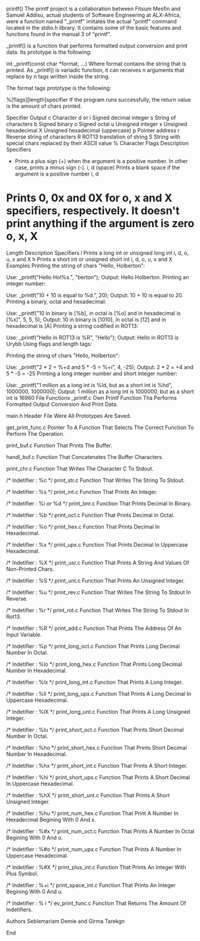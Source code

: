 printf()
The printf project is a collaboration between Fitsum Mesfin and Samuel Addisu, actual students of Software Engineering at ALX-Africa, were a function named "_printf" imitates the actual "printf" command located in the stdio.h library. It contains some of the basic features and functions found in the manual 3 of "printf".

_printf() is a function that performs formatted output conversion and print data. Its prototype is the following:

int _printf(const char *format, ...)
Where format contains the string that is printed. As _printf() is variadic function, it can receives n arguments that replace by n tags written inside the string.

The format tags prototype is the following:

%[flags][length]specifier
If the program runs successfully, the return value is the amount of chars printed.

Specifier	Output
c	Character
d or i	Signed decimal integer
s	String of characters
b	Signed binary
o	Signed octal
u	Unsigned integer
x	Unsigned hexadecimal
X	Unsigned hexadecimal (uppercase)
p	Pointer address
r	Reverse string of characters
R	ROT13 translation of string
S	String with special chars replaced by their ASCII value
%	Character
Flags	Description	Specifiers
+	Prints a plus sign (+) when the argument is a positive number. In other case, prints a minus sign (-).	i, d
(space)	Prints a blank space if the argument is a positive number	i, d
#	Prints 0, 0x and 0X for o, x and X specifiers, respectively. It doesn't print anything if the argument is zero	o, x, X
Length	Description	Specifiers
l	Prints a long int or unsigned long int	i, d, o, u, x and X
h	Prints a short int or unsigned short int	i, d, o, u, x and X
Examples
Printing the string of chars "Hello, Holberton":

Use: _printf("Hello Hol%s.", "berton");
Output: Hello Holberton.
Printing an integer number:

Use: _printf("10 + 10 is equal to %d.", 20);
Output: 10 + 10 is equal to 20.
Printing a binary, octal and hexadecimal:

Use: _printf("10 in binary is [%b], in octal is [%o] and in hexadecimal is [%x]", 5, 5, 5);
Output: 10 in binary is [1010], in octal is [12] and in hexadecimal is [A]
Printing a string codified in ROT13:

Use: _printf("Hello in ROT13 is %R", "Hello");
Output: Hello in ROT13 is Urybb
Using flags and length tags:

Printing the string of chars "Hello, Holberton":

Use: _printf("2 * 2 = %+d and 5 * -5 = %+i", 4, -25);
Output: 2 * 2 = +4 and 5 * -5 = -25
Printing a long integer number and short integer number:

Use: _printf("1 million as a long int is %ld, but as a short int is %hd", 1000000, 1000000);
Output: 1 million as a long int is 1000000, but as a short int is 16960
File Functions
_printf.c
Own Printf Function Tha Performs Formatted Output Conversion And Print Data.

main.h
Header File Were All Prototypes Are Saved.

get_print_func.c
Pointer To A Function That Selects The Correct Function To Perform The Operation.

print_buf.c
Function That Prints The Buffer.

handl_buf.c
Function That Concatenates The Buffer Characters.

print_chr.c
Function That Writes The Character C To Stdout.

/* Indetifier : %c */
print_str.c
Function That Writes The String To Stdout.

/* Indetifier : %s */
print_int.c
Function That Prints An Integer.

/* Indetifier : %i or %d */
print_bnr.c
Function That Prints Decimal In Binary.

/* Indetifier : %b */
print_oct.c
Function That Prints Decimal In Octal.

/* Indetifier : %o */
print_hex.c
Function That Prints Decimal In Hexadecimal.

/* Indetifier : %x */
print_upx.c
Function That Prints Decimal In Uppercase Hexadecimal.

/* Indetifier : %X */
print_usr.c
Function That Prints A String And Values Of Non-Printed Chars.

/* Indetifier : %S */
print_unt.c
Function That Prints An Unsigned Integer.

/* Indetifier : %u */
print_rev.c
Function That Writes The String To Stdout In Reverse.

/* Indetifier : %r */
print_rot.c
Function That Writes The String To Stdout In Rot13.

/* Indetifier : %R */
print_add.c
Function That Prints The Address Of An Input Variable.

/* Indetifier : %p */
print_long_oct.c
Function That Prints Long Decimal Number In Octal.

/* Indetifier : %lo */
print_long_hex.c
Function That Prints Long Decimal Number In Hexadecimal.

/* Indetifier : %lx */
print_long_int.c
Function That Prints A Long Integer.

/* Indetifier : %li */
print_long_upx.c
Function That Prints A Long Decimal In Uppercase Hexadecimal.

/* Indetifier : %lX */
print_long_unt.c
Function That Prints A Long Unsigned Integer.

/* Indetifier : %lu */
print_short_oct.c
Function That Prints Short Decimal Number In Octal.

/* Indetifier : %ho */
print_short_hex.c
Function That Prints Short Decimal Number In Hexadecimal.

/* Indetifier : %hx */
print_short_int.c
Function That Prints A Short Integer.

/* Indetifier : %hi */
print_short_upx.c
Function That Prints A Short Decimal In Uppercase Hexadecimal.

/* Indetifier : %hX */
print_short_unt.c
Function That Prints A Short Unsigned Integer.

/* Indetifier : %hu */
print_num_hex.c
Function That Print A Number In Hexadecimal Begining With 0 And x.

/* Indetifier : %#x */
print_num_oct.c
Function That Prints A Number In Octal Begining With 0 And o.

/* Indetifier : %#o */
print_num_upx.c
Function That Prints A Number In Uppercase Hexadecimal.

/* Indetifier : %#X */
print_plus_int.c
Function That Prints An Integer With Plus Symbol.

/* Indetifier : %+i */
print_space_int.c
Function That Prints An Integer Begining With 0 And u.

/* Indetifier : % i */
ev_print_func.c
Function That Returns The Amount Of Indetifiers.

Authors
Seblemariam Demie and Girma Tarekgn

End
